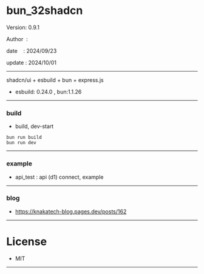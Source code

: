 ﻿# bun_32shadcn

 Version: 0.9.1

 Author  :

 date    : 2024/09/23 

 update : 2024/10/01 

***

shadcn/ui + esbuild + bun + express.js

* esbuild: 0.24.0 , bun:1.1.26

***
### build

* build, dev-start

```
bun run build
bun run dev
```

***
### example

* api_test : api (d1) connect,  example

***
### blog

* https://knakatech-blog.pages.dev/posts/162

***
# License

* MIT

***

